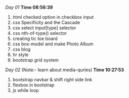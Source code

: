 *Day 01*  **Time 08:56:39**

1. html checked option in checkbox input 
2. css  Specificity and the Cascade
3. css select input[type] selector
4. css nth-of-type() selector
5. creating tic toe board
6. css box-model and make Photo Album
7. css blog
8. hr style
9. bootstrap grid system

*Day 02* (Note:- learn about media-quries) **Time 10:27:53**
1. bootstrap navbar & shift right side link
2. flexbox in bootstrap
3. js while loop